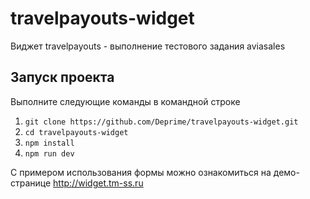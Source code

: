 # travelpayouts-widget
Виджет travelpayouts - выполнение тестового задания aviasales

## Запуск проекта

Выполните следующие команды в командной строке

1. `git clone https://github.com/Deprime/travelpayouts-widget.git`
2. `cd travelpayouts-widget`
3. `npm install`
4. `npm run dev`

С примером использования формы можно ознакомиться на демо-странице
http://widget.tm-ss.ru